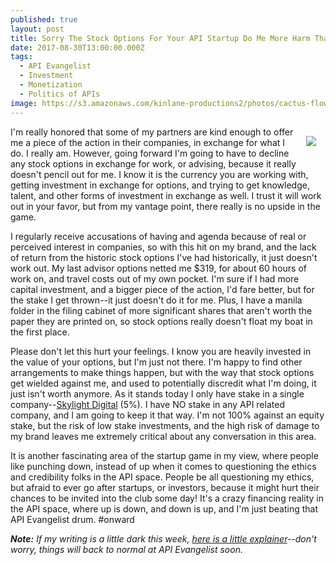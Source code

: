 ```yaml
---
published: true
layout: post
title: Sorry The Stock Options For Your API Startup Do Me More Harm Than Good
date: 2017-08-30T13:00:00.000Z
tags:
  - API Evangelist
  - Investment
  - Monetization
  - Politics of APIs
image: https://s3.amazonaws.com/kinlane-productions2/photos/cactus-flower.jpg
---
```

<p><img src="https://s3.amazonaws.com/kinlane-productions2/photos/cactus-flower.jpg" align="right" with="40%" style="padding: 15px;" /></p>I'm really honored that some of my partners are kind enough to offer me a piece of the action in their companies, in exchange for what I do. I really am. However, going forward I'm going to have to decline any stock options in exchange for work, or advising, because it really doesn't pencil out for me. I know it is the currency you are working with, getting investment in exchange for options, and trying to get knowledge, talent, and other forms of investment in exchange as well. I trust it will work out in your favor, but from my vantage point, there really is no upside in the game.

I regularly receive accusations of having and agenda because of real or perceived interest in companies, so with this hit on my brand, and the lack of return from the historic stock options I've had historically, it just doesn't work out. My last advisor options netted me $319, for about 60 hours of work on, and travel costs out of my own pocket. I'm sure if I had more capital investment, and a bigger piece of the action, I'd fare better, but for the stake I get thrown--it just doesn't do it for me. Plus, I have a manila folder in the filing cabinet of more significant shares that aren't worth the paper they are printed on, so stock options really doesn't float my boat in the first place.

Please don't let this hurt your feelings. I know you are heavily invested in the value of your options, but I'm just not there. I'm happy to find other arrangements to make things happen, but with the way that stock options get wielded against me, and used to potentially discredit what I'm doing, it just isn't worth anymore. As it stands today I only have stake in a single company--[Skylight Digital](https://skylight.digital/) (5%). I have NO stake in any API related company, and I am going to keep it that way. I'm not 100% against an equity stake, but the risk of low stake investments, and the high risk of damage to my brand leaves me extremely critical about any conversation in this area.

It is another fascinating area of the startup game in my view, where people like punching down, instead of up when it comes to questioning the ethics and credibility folks in the API space. People be all questioning my ethics, but afraid to ever go after startups, or investors, because it might hurt their chances to be invited into the club some day! It's a crazy financing reality in the API space, where up is down, and down is up, and I'm just beating that API Evangelist drum. #onward

_**Note:** If my writing is a little dark this week, [here is a little explainer](http://apievangelist.com/2017/08/28/api-rant-vs-api-research/)--don't worry, things will back to normal at API Evangelist soon._
